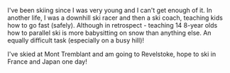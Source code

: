 I've been skiing since I was very young and I can't get enough of it. In another life, I was a downhill ski racer and then a ski coach, teaching kids how to go fast (safely). Although in retrospect - teaching 14 8-year olds how to parallel ski is more babysitting on snow than anything else. An equally difficult task (especially on a busy hill)!

I've skied at Mont Tremblant and am going to Revelstoke, hope to ski in France and Japan one day!
